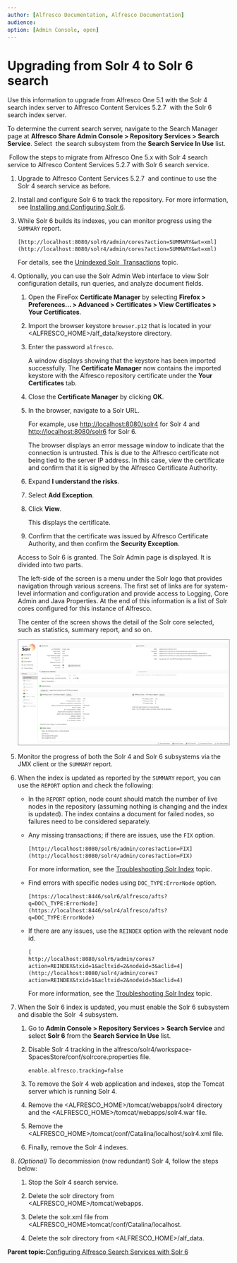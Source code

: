 ```yaml
---
author: [Alfresco Documentation, Alfresco Documentation]
audience: 
option: [Admin Console, open]
---
```


# Upgrading from Solr 4 to Solr 6 search

Use this information to upgrade from Alfresco One 5.1 with the Solr 4  search index server to Alfresco Content Services 5.2.7  with the Solr 6 search index server.

To determine the current search server, navigate to the Search Manager  page at **Alfresco Share Admin Console \> Repository Services \> Search Service**. Select  the search subsystem from the **Search Service In Use** list.

 Follow the steps to migrate from Alfresco One 5.x with Solr 4 search service to Alfresco Content Services 5.2.7 with Solr 6 search service.

1.  Upgrade to Alfresco Content Services 5.2.7  and continue to use the Solr 4 search service as before.

2.  Install and configure Solr 6 to track the repository. For more information, see [Installing and Configuring Solr 6](solr6-install-withoutSSL.md).

3.  While Solr 6 builds its indexes, you can monitor progress using the `SUMMARY` report.

    ```
    [http://localhost:8080/solr6/admin/cores?action=SUMMARY&wt=xml](http://localhost:8080/solr4/admin/cores?action=SUMMARY&wt=xml) 
    ```

    For details, see the [Unindexed Solr  Transactions](../concepts/solr-unindex.md) topic.

4.  Optionally, you can use the Solr Admin Web interface to view Solr configuration details, run queries, and analyze document fields.

    1.  Open the FireFox **Certificate Manager** by selecting **Firefox \> Preferences... \> Advanced \> Certificates \> View Certificates \> Your Certificates**.

    2.  Import the browser keystore `browser.p12` that is located in your <ALFRESCO\_HOME\>/alf\_data/keystore directory.

    3.  Enter the password `alfresco`.

        A window displays showing that the keystore has been imported successfully. The **Certificate Manager** now contains the imported keystore with the Alfresco repository certificate under the **Your Certificates** tab.

    4.  Close the **Certificate Manager** by clicking **OK**.

    5.  In the browser, navigate to a Solr URL.

        For example, use [http://localhost:8080/solr4](http://localhost:8080/solr) for Solr 4 and [http://localhost:8080/solr6](http://localhost:8080/solr) for Solr 6.

        The browser displays an error message window to indicate that the connection is untrusted. This is due to the Alfresco certificate not being tied to the server IP address. In this case, view the certificate and confirm that it is signed by the Alfresco Certificate Authority.

    6.  Expand **I understand the risks**.

    7.  Select **Add Exception**.

    8.  Click **View**.

        This displays the certificate.

    9.  Confirm that the certificate was issued by Alfresco Certificate Authority, and then confirm the **Security Exception**.

    Access to Solr 6 is granted. The Solr Admin page is displayed. It is divided into two parts.

    The left-side of the screen is a menu under the Solr logo that provides navigation through various screens. The first set of links are for system-level information and configuration and provide access to Logging, Core Admin and Java Properties. At the end of this information is a list of Solr cores configured for this instance of Alfresco.

    The center of the screen shows the detail of the Solr core selected, such as statistics, summary report, and so on.

    ![](../images/solr-webapp.png)

5.  Monitor the progress of both the Solr 4 and Solr 6 subsystems via the JMX client or the `SUMMARY` report.

6.  When the index is updated as reported by the `SUMMARY` report, you can use the `REPORT` option and check the following:

    -   In the `REPORT` option, node count should match the number of live nodes in the repository \(assuming nothing is changing and the index is updated\). The index contains a document for failed nodes, so failures need to be considered separately.
    -   Any missing transactions; if there are issues, use the `FIX` option.

        ```
        [http://localhost:8080/solr6/admin/cores?action=FIX](http://localhost:8080/solr4/admin/cores?action=FIX)
        ```

        For more information, see the [Troubleshooting Solr Index](../concepts/solr-index-fix.md) topic.

    -   Find errors with specific nodes using `DOC_TYPE:ErrorNode` option.

        ```
        [https://localhost:8446/solr6/alfresco/afts?q=DOC\_TYPE:ErrorNode](https://localhost:8446/solr4/alfresco/afts?q=DOC_TYPE:ErrorNode) 
        ```

    -   If there are any issues, use the `REINDEX` option with the relevant node id.

        ```
        [
        http://localhost:8080/solr6/admin/cores?action=REINDEX&txid=1&acltxid=2&nodeid=3&aclid=4](http://localhost:8080/solr4/admin/cores?action=REINDEX&txid=1&acltxid=2&nodeid=3&aclid=4) 
        ```

        For more information, see the [Troubleshooting Solr Index](../concepts/solr-index-fix.md) topic.

7.  When the Solr 6 index is updated, you must enable the Solr 6 subsystem and disable the Solr  4 subsystem.

    1.  Go to **Admin Console \> Repository Services \> Search Service** and select **Solr 6** from the **Search Service In Use** list.

    2.  Disable Solr 4 tracking in the alfresco/solr4/workspace-SpacesStore/conf/solrcore.properties file.

        ```
        enable.alfresco.tracking=false
        ```

    3.  To remove the Solr 4 web application and indexes, stop the Tomcat server which is running Solr 4.

    4.  Remove the <ALFRESCO\_HOME\>/tomcat/webapps/solr4 directory and the <ALFRESCO\_HOME\>/tomcat/webapps/solr4.war file.

    5.  Remove the <ALFRESCO\_HOME\>/tomcat/conf/Catalina/localhost/solr4.xml file.

    6.  Finally, remove the Solr 4 indexes.

8.  *\(Optional\)* To decommission \(now redundant\) Solr 4, follow the steps below:

    1.  Stop the Solr 4 search service.

    2.  Delete the solr directory from <ALFRESCO\_HOME\>/tomcat/webapps.

    3.  Delete the solr.xml file from <ALFRESCO\_HOME\>tomcat/conf/Catalina/localhost.

    4.  Delete the solr directory from <ALFRESCO\_HOME\>/alf\_data.


**Parent topic:**[Configuring Alfresco Search Services with Solr 6](../concepts/solr6-home.md)

